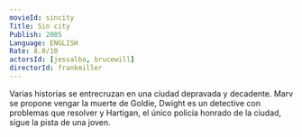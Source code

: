 ```yaml
---
movieId: sincity
Title: Sin city
Publish: 2005
Language: ENGLISH
Rate: 8.0/10
actorsId: [jessalba, brucewill]
directorId: frankmiller
---
```


Varias historias se entrecruzan en una ciudad depravada y decadente. Marv se propone vengar la muerte de Goldie, Dwight es un detective con problemas que resolver y Hartigan, el único policía honrado de la ciudad, sigue la pista de una joven.